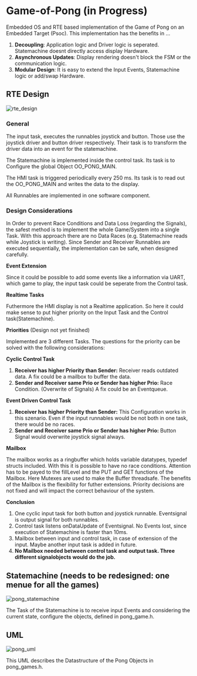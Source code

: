 # Game-of-Pong (in Progress)
Embedded OS and RTE based implementation of the Game of Pong on an Embedded Target (Psoc).
This implementation has the benefits in ...
1. **Decoupling**: Application logic and Driver logic is seperated. Statemachine doesnt directly access display Hardware.
2. **Asynchronous Updates**: Display rendering doesn't block the FSM or the communication logic.
3. **Modular Design**: It is easy to extend the Input Events, Statemachine logic or add/swap Hardware.

## RTE Design
![rte_design](https://github.com/user-attachments/assets/b52d2bf2-cfad-4071-b22a-b264809ac010)

### General ###
The input task, executes the runnables joystick and button. Those use the joystick driver and button driver respectively.
Their task is to transform the driver data into an event for the statemachine. 

The Statemachine is implemented inside the control task. Its task is to Configure the global Object OO_PONG_MAIN.

The HMI task is triggered periodically every 250 ms. Its task is to read out the OO_PONG_MAIN and writes the data to the display.

All Runnables are implemented in one software component.

### Design Considerations ###
In Order to prevent Race Conditions and Data Loss (regarding the Signals), the safest method is to implement the whole
Game/System into a single Task. With this approach there are no Data Races (e.g. Statemachine reads while Joystick is writing).
Since Sender and Receiver Runnables are executed sequentially, the implementation can be safe, when designed carefully.

**Event Extension**

Since it could be possible to add some events like a information via UART, which game to play, the input task could be seperate from the 
Control task. 

**Realtime Tasks**

Futhermore the HMI display is not a Realtime application. So here it could make sense to put higher priority on the Input Task and the Control task(Statemachine).

**Priorities** (Design not yet finished)

Implemented are 3 different Tasks. The questions for the priority can be solved with the following considerations:

**Cyclic Control Task**

1. **Receiver has higher Priority than Sender:** Receiver reads outdated data. A fix could be a mailbox to buffer the data.
2. **Sender and Receiver same Prio or Sender has higher Prio:** Race Condition. (Overwrite of Signals) A fix could be an Eventqueue.
   
**Event Driven Control Task**

1. **Receiver has higher Priority than Sender:** This Configuration works in this szenario. Even if the input runnables would be not both in one task, there would be no races.
2. **Sender and Receiver same Prio or Sender has higher Prio:** Button Signal would overwrite joystick signal always.

**Mailbox**

The mailbox works as a ringbuffer which holds variable datatypes, typedef structs included. With this it is possible to have no race conditions.
Attention has to be payed to the fillLevel and the PUT and GET functions of the Mailbox. Here Mutexes are used to make the Buffer threadsafe.
The benefits of the Mailbox is the flexibility for futher extensions. Priority decisions are not fixed and will impact the correct behaviour of the system.

**Conclusion**

1. One cyclic input task for both button and joystick runnable. Eventsignal is output signal for both runnables. 
2. Control task listens onDataUpdate of Eventsignal. No Events lost, since execution of Statemachine is faster than 10ms.
3. Mailbox between input and control task, in case of extension of the input. Maybe another input task is added in future.
4. **No Mailbox needed between control task and output task. Three different signalobjects would do the job.**

## Statemachine (needs to be redesigned: one menue for all the games)
![pong_statemachine](https://github.com/user-attachments/assets/be111dd6-a01f-4e09-9e00-ab2f5efd9f30)

The Task of the Statemachine is to receive input Events and considering the current state, configure the objects, defined in pong_game.h.
## UML
![pong_uml](https://github.com/user-attachments/assets/2e3ad71d-5371-46c0-bd21-b503443f52a4)

This UML describes the Datastructure of the Pong Objects in pong_games.h.


